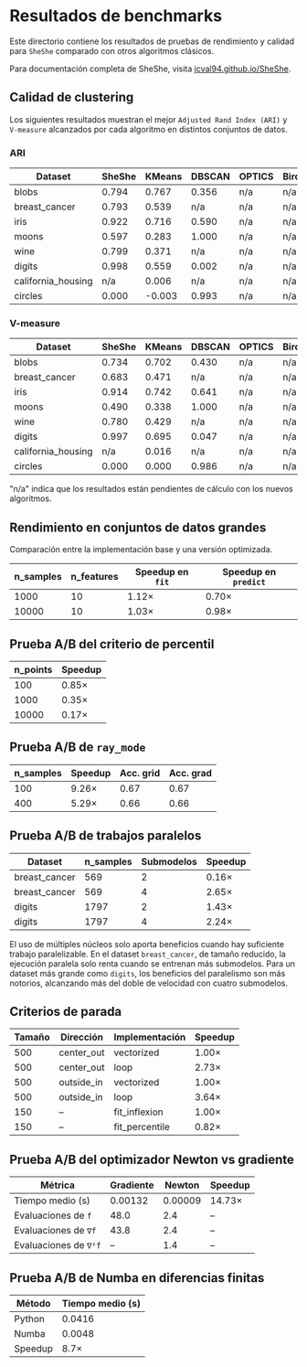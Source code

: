 # Resultados de benchmarks

Este directorio contiene los resultados de pruebas de rendimiento y calidad para `SheShe` comparado con otros algoritmos clásicos.

Para documentación completa de SheShe, visita [jcval94.github.io/SheShe](https://jcval94.github.io/SheShe/).

## Calidad de clustering

Los siguientes resultados muestran el mejor `Adjusted Rand Index (ARI)` y `V-measure` alcanzados por cada algoritmo en distintos conjuntos de datos.

### ARI

| Dataset | SheShe | KMeans | DBSCAN | OPTICS | Birch | MeanShift | LogReg | RandomForest | SVC |
| --- | --- | --- | --- | --- | --- | --- | --- | --- | --- |
| blobs | 0.794 | 0.767 | 0.356 | n/a | n/a | n/a | n/a | n/a | n/a |
| breast_cancer | 0.793 | 0.539 | n/a | n/a | n/a | n/a | n/a | n/a | n/a |
| iris | 0.922 | 0.716 | 0.590 | n/a | n/a | n/a | n/a | n/a | n/a |
| moons | 0.597 | 0.283 | 1.000 | n/a | n/a | n/a | n/a | n/a | n/a |
| wine | 0.799 | 0.371 | n/a | n/a | n/a | n/a | n/a | n/a | n/a |
| digits | 0.998 | 0.559 | 0.002 | n/a | n/a | n/a | n/a | n/a | n/a |
| california_housing | n/a | 0.006 | n/a | n/a | n/a | n/a | n/a | n/a | n/a |
| circles | 0.000 | -0.003 | 0.993 | n/a | n/a | n/a | n/a | n/a | n/a |

### V-measure

| Dataset | SheShe | KMeans | DBSCAN | OPTICS | Birch | MeanShift | LogReg | RandomForest | SVC |
| --- | --- | --- | --- | --- | --- | --- | --- | --- | --- |
| blobs | 0.734 | 0.702 | 0.430 | n/a | n/a | n/a | n/a | n/a | n/a |
| breast_cancer | 0.683 | 0.471 | n/a | n/a | n/a | n/a | n/a | n/a | n/a |
| iris | 0.914 | 0.742 | 0.641 | n/a | n/a | n/a | n/a | n/a | n/a |
| moons | 0.490 | 0.338 | 1.000 | n/a | n/a | n/a | n/a | n/a | n/a |
| wine | 0.780 | 0.429 | n/a | n/a | n/a | n/a | n/a | n/a | n/a |
| digits | 0.997 | 0.695 | 0.047 | n/a | n/a | n/a | n/a | n/a | n/a |
| california_housing | n/a | 0.016 | n/a | n/a | n/a | n/a | n/a | n/a | n/a |
| circles | 0.000 | 0.000 | 0.986 | n/a | n/a | n/a | n/a | n/a | n/a |

"n/a" indica que los resultados están pendientes de cálculo con los nuevos algoritmos.

## Rendimiento en conjuntos de datos grandes

Comparación entre la implementación base y una versión optimizada.

| n_samples | n_features | Speedup en `fit` | Speedup en `predict` |
| --- | --- | --- | --- |
| 1000 | 10 | 1.12× | 0.70× |
| 10000 | 10 | 1.03× | 0.98× |

## Prueba A/B del criterio de percentil

| n_points | Speedup |
| --- | --- |
| 100 | 0.85× |
| 1000 | 0.35× |
| 10000 | 0.17× |

## Prueba A/B de `ray_mode`

| n_samples | Speedup | Acc. grid | Acc. grad |
| --- | --- | --- | --- |
| 100 | 9.26× | 0.67 | 0.67 |
| 400 | 5.29× | 0.66 | 0.66 |

## Prueba A/B de trabajos paralelos

| Dataset | n_samples | Submodelos | Speedup |
| --- | --- | --- | --- |
| breast_cancer | 569 | 2 | 0.16× |
| breast_cancer | 569 | 4 | 2.65× |
| digits | 1797 | 2 | 1.43× |
| digits | 1797 | 4 | 2.24× |

El uso de múltiples núcleos solo aporta beneficios cuando hay suficiente
trabajo paralelizable. En el dataset `breast_cancer`, de tamaño reducido, la
ejecución paralela solo renta cuando se entrenan más submodelos. Para un
dataset más grande como `digits`, los beneficios del paralelismo son más
notorios, alcanzando más del doble de velocidad con cuatro submodelos.

## Criterios de parada

| Tamaño | Dirección | Implementación | Speedup |
| --- | --- | --- | --- |
| 500 | center_out | vectorized | 1.00× |
| 500 | center_out | loop | 2.73× |
| 500 | outside_in | vectorized | 1.00× |
| 500 | outside_in | loop | 3.64× |
| 150 | – | fit_inflexion | 1.00× |
| 150 | – | fit_percentile | 0.82× |

## Prueba A/B del optimizador Newton vs gradiente

| Métrica | Gradiente | Newton | Speedup |
| --- | --- | --- | --- |
| Tiempo medio (s) | 0.00132 | 0.00009 | 14.73× |
| Evaluaciones de `f` | 48.0 | 2.4 | – |
| Evaluaciones de `∇f` | 43.8 | 2.4 | – |
| Evaluaciones de `∇²f` | – | 1.4 | – |

## Prueba A/B de Numba en diferencias finitas

| Método | Tiempo medio (s) |
| --- | --- |
| Python | 0.0416 |
| Numba | 0.0048 |
| Speedup | 8.7× |

